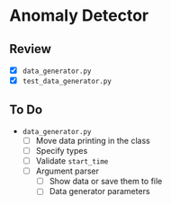 # Anomaly Detector

## Review

* [x] `data_generator.py`
* [x] `test_data_generator.py`

## To Do

* `data_generator.py`
  * [ ] Move data printing in the class
  * [ ] Specify types
  * [ ] Validate `start_time`
  * [ ] Argument parser
    * [ ] Show data or save them to file
    * [ ] Data generator parameters
